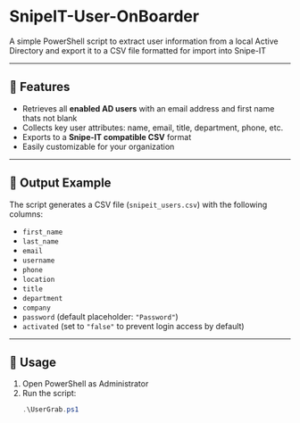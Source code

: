 # SnipeIT-User-OnBoarder
A simple PowerShell script to extract user information from a local Active Directory and export it to a CSV file formatted for import into Snipe-IT

---

## 🔧 Features

- Retrieves all **enabled AD users** with an email address and first name thats not blank
- Collects key user attributes: name, email, title, department, phone, etc.
- Exports to a **Snipe-IT compatible CSV** format
- Easily customizable for your organization

---

## 📁 Output Example

The script generates a CSV file (`snipeit_users.csv`) with the following columns:

- `first_name`
- `last_name`
- `email`
- `username`
- `phone`
- `location`
- `title`
- `department`
- `company`
- `password` (default placeholder: `"Password"`)
- `activated` (set to `"false"` to prevent login access by default)

---

## 🚀 Usage

1. Open PowerShell as Administrator  
2. Run the script:  
   ```powershell
   .\UserGrab.ps1
